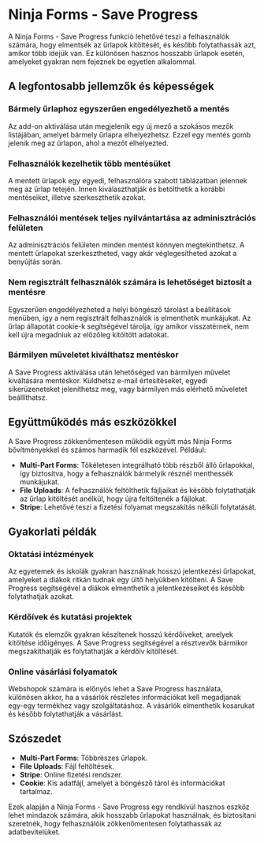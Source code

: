 # Ninja Forms - Save Progress

A Ninja Forms - Save Progress funkció lehetővé teszi a felhasználók számára, hogy elmentsék az űrlapok kitöltését, és később folytathassák azt, amikor több idejük van. Ez különösen hasznos hosszabb űrlapok esetén, amelyeket gyakran nem fejeznek be egyetlen alkalommal.

## A legfontosabb jellemzők és képességek

### Bármely űrlaphoz egyszerűen engedélyezhető a mentés

Az add-on aktiválása után megjelenik egy új mező a szokásos mezők listájában, amelyet bármely űrlapra elhelyezhetsz. Ezzel egy mentés gomb jelenik meg az űrlapon, ahol a mezőt elhelyezted.

### Felhasználók kezelhetik több mentésüket

A mentett űrlapok egy egyedi, felhasználóra szabott táblázatban jelennek meg az űrlap tetején. Innen kiválaszthatják és betölthetik a korábbi mentéseiket, illetve szerkeszthetik azokat.

### Felhasználói mentések teljes nyilvántartása az adminisztrációs felületen

Az adminisztrációs felületen minden mentést könnyen megtekinthetsz. A mentett űrlapokat szerkesztheted, vagy akár véglegesítheted azokat a benyújtás során.

### Nem regisztrált felhasználók számára is lehetőséget biztosít a mentésre

Egyszerűen engedélyezheted a helyi böngésző tárolást a beállítások menüben, így a nem regisztrált felhasználók is elmenthetik munkájukat. Az űrlap állapotát cookie-k segítségével tárolja, így amikor visszatérnek, nem kell újra megadniuk az előzőleg kitöltött adatokat.

### Bármilyen műveletet kiválthatsz mentéskor

A Save Progress aktiválása után lehetőséged van bármilyen művelet kiváltására mentéskor. Küldhetsz e-mail értesítéseket, egyedi sikerüzeneteket jeleníthetsz meg, vagy bármilyen más elérhető műveletet beállíthatsz.

## Együttműködés más eszközökkel

A Save Progress zökkenőmentesen működik együtt más Ninja Forms bővítményekkel és számos harmadik fél eszközével. Például:

- **Multi-Part Forms**: Tökéletesen integrálható több részből álló űrlapokkal, így biztosítva, hogy a felhasználók bármelyik résznél menthessék munkájukat.
- **File Uploads**: A felhasználók feltölthetik fájljaikat és később folytathatják az űrlap kitöltését anélkül, hogy újra feltöltenék a fájlokat.
- **Stripe**: Lehetővé teszi a fizetési folyamat megszakítás nélküli folytatását.

## Gyakorlati példák

### Oktatási intézmények

Az egyetemek és iskolák gyakran használnak hosszú jelentkezési űrlapokat, amelyeket a diákok ritkán tudnak egy ültő helyükben kitölteni. A Save Progress segítségével a diákok elmenthetik a jelentkezéseiket és később folytathatják azokat.

### Kérdőívek és kutatási projektek

Kutatók és elemzők gyakran készítenek hosszú kérdőíveket, amelyek kitöltése időigényes. A Save Progress segítségével a résztvevők bármikor megszakíthatják és folytathatják a kérdőív kitöltését.

### Online vásárlási folyamatok

Webshopok számára is előnyös lehet a Save Progress használata, különösen akkor, ha a vásárlók részletes információkat kell megadjanak egy-egy termékhez vagy szolgáltatáshoz. A vásárlók elmenthetik kosarukat és később folytathatják a vásárlást.

## Szószedet

- **Multi-Part Forms**: Többrészes űrlapok.
- **File Uploads**: Fájl feltöltések.
- **Stripe**: Online fizetési rendszer.
- **Cookie**: Kis adatfájl, amelyet a böngésző tárol és információkat tartalmaz.

Ezek alapján a Ninja Forms - Save Progress egy rendkívül hasznos eszköz lehet mindazok számára, akik hosszabb űrlapokat használnak, és biztosítani szeretnék, hogy felhasználóik zökkenőmentesen folytathassák az adatbevitelüket.